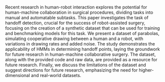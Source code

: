 Recent research in human-robot interaction explores the potential for human-machine collaboration in surgical procedures, dividing tasks into manual and automatable subtasks. This paper investigates the task of handoff detection, crucial for the success of robot-assisted surgery, focusing on the creation of a synthetic dataset that can be used for training and benchmarking models for this task. We present a dataset of parabolas, simulating cooperative drawing between a human and a robot, with variations in drawing rates and added noise. The study demonstrates the applicability of HMMs in determining handoff points, laying the groundwork for future research in human-machine collaborative surgery. The dataset, along with the provided code and raw data, are provided as a resource for future research. Finally, we discuss the limitations of the dataset and suggest directions for future research, emphasizing the need for higher-dimensional and real-world datasets.

 
